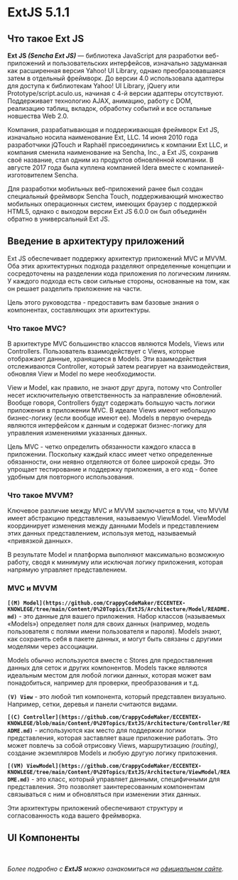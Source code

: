 # ExtJS 5.1.1

## Что такое Ext JS
  **Ext JS _(Sencha Ext JS)_** — библиотека JavaScript для разработки веб-приложений и пользовательских интерфейсов, изначально задуманная как расширенная версия Yahoo! UI Library, однако преобразовавшаяся затем в отдельный фреймворк. До версии 4.0 использовала адаптеры для доступа к библиотекам Yahoo! UI Library, jQuery или Prototype/script.aculo.us, начиная с 4-й версии адаптеры отсутствуют. Поддерживает технологию AJAX, анимацию, работу с DOM, реализацию таблиц, вкладок, обработку событий и все остальные новшества Web 2.0.

  Компания, разрабатывающая и поддерживающая фреймворк Ext JS, изначально носила наименование Ext, LLC. 14 июня 2010 года разработчики jQTouch и Raphaël присоединились к компании Ext LLC, и компания сменила наименование на Sencha, Inc., а Ext JS, сохранив своё название, стал одним из продуктов обновлённой компании. В августе 2017 года была куплена компанией Idera вместе с компанией-изготовителем Sencha.

  Для разработки мобильных веб-приложений ранее был создан специальный фреймворк Sencha Touch, поддерживающий множество мобильных операционных систем, имеющих браузер с поддержкой HTML5, однако с выходом версии Ext JS 6.0.0 он был объединён обратно в универсальный Ext JS.


## Введение в архитектуру приложений

  Ext JS обеспечивает поддержку архитектур приложений MVC и MVVM. Оба этих архитектурных подхода разделяют определенные концепции и сосредоточены на разделении кода приложения по логическим линиям. У каждого подхода есть свои сильные стороны, основанные на том, как он решает разделить приложение на части.

  Цель этого руководства - предоставить вам базовые знания о компонентах, составляющих эти архитектуры.

  ### Что такое MVC?
  В архитектуре MVC большинство классов являются Models, Views или Controllers. Пользователь взаимодействует с Views, которые отображают данные, хранящиеся в Models. Эти взаимодействия отслеживаются Controller, который затем реагирует на взаимодействия, обновляя View и Model по мере необходимости.

  View и Model, как правило, не знают друг друга, потому что Controller несет исключительную ответственность за направление обновлений. Вообще говоря, Controllers будут содержать большую часть логики приложения в приложении MVC. В идеале Views имеют небольшую бизнес-логику (если вообще имеют ее). Models в первую очередь являются интерфейсом к данным и содержат бизнес-логику для управления изменениями указанных данных.

  Цель MVC - четко определить обязанности каждого класса в приложении. Поскольку каждый класс имеет четко определенные обязанности, они неявно отделяются от более широкой среды. Это упрощает тестирование и поддержку приложения, а его код - более удобным для повторного использования.

  ### Что такое MVVM?
  Ключевое различие между MVC и MVVM заключается в том, что MVVM имеет абстракцию представления, называемую ViewModel. ViewModel координирует изменения между данными Models и представлением этих данных представлением, используя метод, называемый «привязкой данных».

  В результате Model и платформа выполняют максимально возможную работу, сводя к минимуму или исключая логику приложения, которая напрямую управляет представлением.

  ### MVC и MVVM

  **`[(M) Model](https://github.com/CrappyCodeMaker/ECCENTEX-KNOWLEGE/tree/main/Content/0%20Topics/ExtJS/Architecture/Model/README.md)`** - это данные для вашего приложения. Набор классов (называемых «Models») определяет поля для своих данных (например, модель пользователя с полями имени пользователя и пароля). Models знают, как сохранять себя в пакете данных, и могут быть связаны с другими моделями через ассоциации.

  Models обычно используются вместе с Stores для предоставления данных для сеток и других компонентов. Models также являются идеальным местом для любой логики данных, которая может вам понадобиться, например для проверки, преобразования и т.д.

  **`(V) View`** - это любой тип компонента, который представлен визуально. Например, сетки, деревья и панели считаются видами.

  **`[(C) Controller](https://github.com/CrappyCodeMaker/ECCENTEX-KNOWLEGE/blob/main/Content/0%20Topics/ExtJS/Architecture/Controller/README.md)`** - используются как место для поддержки логики представления, которая заставляет ваше приложение работать. Это может повлечь за собой отрисовку Views, маршрутизацию _(routing)_, создание экземпляров Models и любую другую логику приложения.

  **`[(VM) ViewModel](https://github.com/CrappyCodeMaker/ECCENTEX-KNOWLEGE/tree/main/Content/0%20Topics/ExtJS/Architecture/ViewModel/README.md)`** - это класс, который управляет данными, специфичными для представления.
  Это позволяет заинтересованным компонентам связываться с ним и обновляться при изменении этих данных.

  Эти архитектуры приложений обеспечивают структуру и согласованность кода вашего фреймворка.

## UI Компоненты



<br/>

_Более подробно с **ExtJS** можно ознакомиться на [официальном сайте](https://docs.sencha.com/extjs/5.1.1/index.html)._